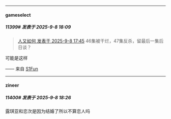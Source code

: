 ﻿
*****

####  gameselect  
##### 11399#       发表于 2025-9-8 18:09

<blockquote><a href="httphttps://stage1st.com/2b/forum.php?mod=redirect&amp;goto=findpost&amp;pid=68390845&amp;ptid=2035792" target="_blank">人又如何 发表于 2025-9-8 17:45</a>
46集被干烂，47集反杀，留最后一集后日谈？</blockquote>
可能是这样

—— 来自 [S1Fun](https://s1fun.koalcat.com)


*****

####  zineer  
##### 11400#       发表于 2025-9-8 18:26

露琪亚和恋次是因为结婚了所以不算恋人吗

